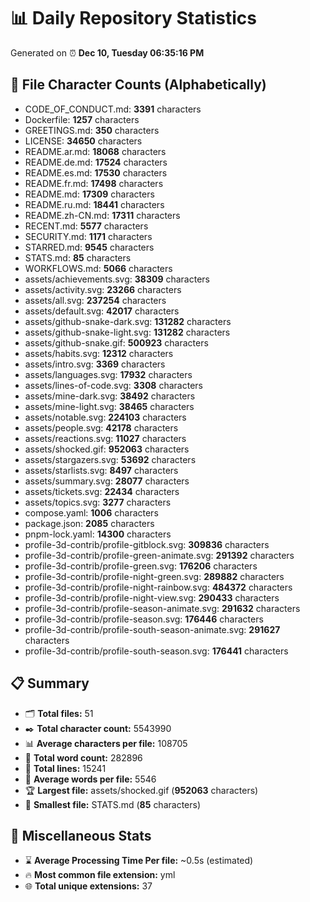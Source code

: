 # 📊 Daily Repository Statistics
Generated on ⏰ **Dec 10, Tuesday 06:35:16 PM**

## 📂 File Character Counts (Alphabetically)
- CODE_OF_CONDUCT.md: **3391** characters
- Dockerfile: **1257** characters
- GREETINGS.md: **350** characters
- LICENSE: **34650** characters
- README.ar.md: **18068** characters
- README.de.md: **17524** characters
- README.es.md: **17530** characters
- README.fr.md: **17498** characters
- README.md: **17309** characters
- README.ru.md: **18441** characters
- README.zh-CN.md: **17311** characters
- RECENT.md: **5577** characters
- SECURITY.md: **1171** characters
- STARRED.md: **9545** characters
- STATS.md: **85** characters
- WORKFLOWS.md: **5066** characters
- assets/achievements.svg: **38309** characters
- assets/activity.svg: **23266** characters
- assets/all.svg: **237254** characters
- assets/default.svg: **42017** characters
- assets/github-snake-dark.svg: **131282** characters
- assets/github-snake-light.svg: **131282** characters
- assets/github-snake.gif: **500923** characters
- assets/habits.svg: **12312** characters
- assets/intro.svg: **3369** characters
- assets/languages.svg: **17932** characters
- assets/lines-of-code.svg: **3308** characters
- assets/mine-dark.svg: **38492** characters
- assets/mine-light.svg: **38465** characters
- assets/notable.svg: **224103** characters
- assets/people.svg: **42178** characters
- assets/reactions.svg: **11027** characters
- assets/shocked.gif: **952063** characters
- assets/stargazers.svg: **53692** characters
- assets/starlists.svg: **8497** characters
- assets/summary.svg: **28077** characters
- assets/tickets.svg: **22434** characters
- assets/topics.svg: **3277** characters
- compose.yaml: **1006** characters
- package.json: **2085** characters
- pnpm-lock.yaml: **14300** characters
- profile-3d-contrib/profile-gitblock.svg: **309836** characters
- profile-3d-contrib/profile-green-animate.svg: **291392** characters
- profile-3d-contrib/profile-green.svg: **176206** characters
- profile-3d-contrib/profile-night-green.svg: **289882** characters
- profile-3d-contrib/profile-night-rainbow.svg: **484372** characters
- profile-3d-contrib/profile-night-view.svg: **290433** characters
- profile-3d-contrib/profile-season-animate.svg: **291632** characters
- profile-3d-contrib/profile-season.svg: **176446** characters
- profile-3d-contrib/profile-south-season-animate.svg: **291627** characters
- profile-3d-contrib/profile-south-season.svg: **176441** characters

## 📋 Summary
- 🗂️ **Total files:** 51
- ✒️ **Total character count:** 5543990
- 📊 **Average characters per file:** 108705
- 📝 **Total word count:** 282896
- 🧾 **Total lines:** 15241
- 📐 **Average words per file:** 5546
- 🏆 **Largest file:** assets/shocked.gif (**952063** characters)
- 🥉 **Smallest file:** STATS.md (**85** characters)

## 🌟 Miscellaneous Stats
- ⌛ **Average Processing Time Per file:** ~0.5s (estimated)
- 🔥 **Most common file extension:** yml
- 🌐 **Total unique extensions:** 37
